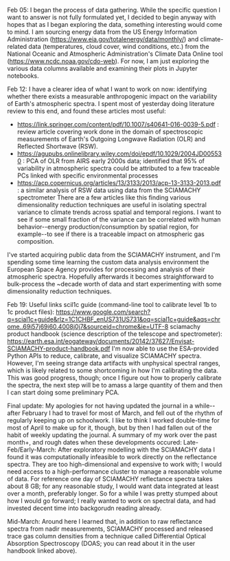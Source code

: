 Feb 05: I began the process of data gathering. While the specific question I want to answer is not fully formulated yet, I decided to begin anyway with hopes that as I began exploring the data, something interesting would come to mind. I am sourcing energy data from the US Energy Information Administration (https://www.eia.gov/totalenergy/data/monthly/) and climate-related data (temperatures, cloud cover, wind conditions, etc.) from the National Oceanic and Atmospheric Administration's Climate Data Online tool (https://www.ncdc.noaa.gov/cdo-web). For now, I am just exploring the various data columns available and examining their plots in Jupyter notebooks.

Feb 12: I have a clearer idea of what I want to work on now: identifying whether there exists a measurable anthropogenic impact on the variability of Earth's atmospheric spectra. I spent most of yesterday doing literature review to this end, and found these articles most useful:
* https://link.springer.com/content/pdf/10.1007/s40641-016-0039-5.pdf : review article covering work done in the domain of spectroscopic measurements of Earth's Outgoing Longwave Radiation (OLR) and Reflected Shortwave (RSW).
* https://agupubs.onlinelibrary.wiley.com/doi/epdf/10.1029/2004JD005530 : PCA of OLR from AIRS early 2000s data; identified that 95% of variability in atmospheric spectra could be attributed to a few traceable PCs linked with specific environmental processes
* https://acp.copernicus.org/articles/13/3133/2013/acp-13-3133-2013.pdf : a similar analysis of RSW data using data from the SCIAMACHY spectrometer
There are a few articles like this finding various dimensionality reduction techniques are useful in isolating spectral variance to climate trends across spatial and temporal regions. I want to see if some small fraction of the variance can be correlated with human behavior--energy production/consumption by spatial region, for example--to see if there is a traceable impact on atmospheric gas composition.

I've started acquiring public data from the SCIAMACHY instrument, and I'm spending some time learning the custom data analysis environment the European Space Agency provides for processing and analysis of their atmospheric spectra. Hopefully afterwards it becomes straightforward to bulk-process the ~decade worth of data and start experimenting with some dimensionality reduction techniques.

Feb 19: Useful links
scil1c guide (command-line tool to calibrate level 1b to 1c product files): https://www.google.com/search?q=scial1c+guide&rlz=1C1CHBF_enUS731US731&oq=scial1c+guide&aqs=chrome..69i57j69i60.4008j0j7&sourceid=chrome&ie=UTF-8
sciamachy product handbook (science description of the telescope and spectrometer): https://earth.esa.int/eogateway/documents/20142/37627/Envisat-SCIAMACHY-product-handbook.pdf
I'm now able to use the ESA-provided Python APIs to reduce, calibrate, and visualize SCIAMACHY spectra. However, I'm seeing strange data artifacts with unphysical spectral ranges, which is likely related to some shortcoming in how I'm calibrating the data. This was good progress, though; once I figure out how to properly calibrate the spectra, the next step will be to amass a large quantity of them and then I can start doing some preliminary PCA.

Final update: My apologies for not having updated the journal in a while--after February I had to travel for most of March, and fell out of the rhythm of regularly keeping up on schoolwork. I like to think I worked double-time for most of April to make up for it, though, but by then I had fallen out of the habit of weekly updating the journal. A summary of my work over the past month+, and rough dates when these developments occured:
Late-Feb/Early-March: After exploratory modelling with the SCIAMACHY data I found it was computationally infeasible to work directly on the reflectance spectra. They are too high-dimensional and expensive to work with; I would need access to a high-performance cluster to manage a reasonable volume of data. For reference one day of SCIAMACHY reflectance spectra takes about 8 GB; for any reasonable study, I would want data integrated at least over a month, preferably longer. So for a while I was pretty stumped about how I would go forward; I really wanted to work on spectral data, and had invested decent time into backgorudn reading already.

Mid-March: Around here I learned that, in addition to raw reflectance spectra from nadir measurements, SCIAMACHY processed and released trace gas column densities from a technique called Differential Optical Absorption Spectroscopy (DOAS; you can read about it in the user handbook linked above).
